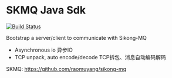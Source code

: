 # SKMQ Java Sdk

[![Build Status](https://travis-ci.org/raomuyang/skmq-java.svg?branch=master)](https://travis-ci.org/raomuyang/skmq-java)

Bootstrap a server/client to communicate with Sikong-MQ

* Asynchronous io    异步IO
* TCP unpack, auto encode/decode TCP拆包、消息自动编码解码

SKMQ: https://github.com/raomuyang/sikong-mq